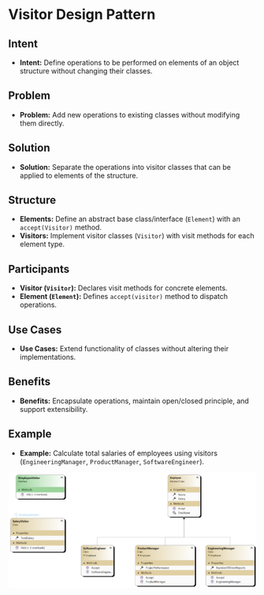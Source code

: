 ﻿# Visitor Design Pattern

## Intent
- **Intent:** Define operations to be performed on elements of an object structure without changing their classes.

## Problem
- **Problem:** Add new operations to existing classes without modifying them directly.

## Solution
- **Solution:** Separate the operations into visitor classes that can be applied to elements of the structure.

## Structure
- **Elements:** Define an abstract base class/interface (`Element`) with an `accept(Visitor)` method.
- **Visitors:** Implement visitor classes (`Visitor`) with visit methods for each element type.

## Participants
- **Visitor (`Visitor`):** Declares visit methods for concrete elements.
- **Element (`Element`):** Defines `accept(visitor)` method to dispatch operations.

## Use Cases
- **Use Cases:** Extend functionality of classes without altering their implementations.

## Benefits
- **Benefits:** Encapsulate operations, maintain open/closed principle, and support extensibility.

## Example
- **Example:** Calculate total salaries of employees using visitors (`EngineeringManager`, `ProductManager`, `SoftwareEngineer`).

![Class diagram](Visitor.png)



